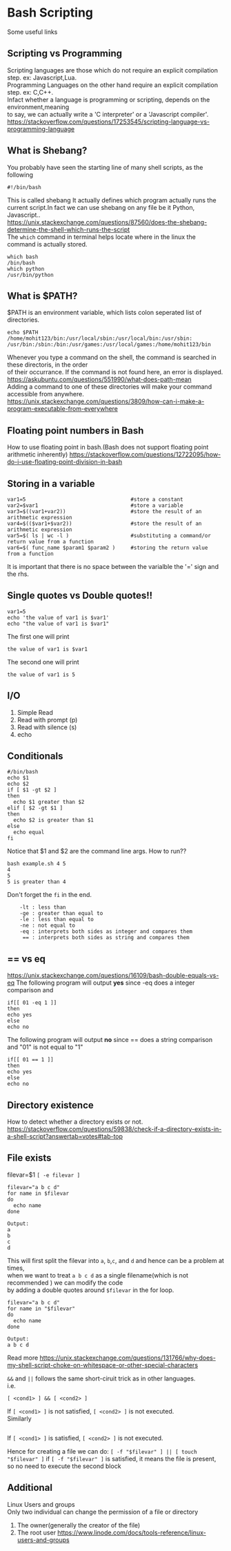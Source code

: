 # Bash Scripting
Some useful links <br>

## Scripting vs Programming<br>
Scripting languages are those which do not require an explicit compilation step.
ex: Javascript,Lua. <br>
Programming Languages on the other hand require an explicit compilation step.
ex: C,C++. <br> 
Infact whether a language is programming or scripting, depends on the environment,meaning<br> 
to say, we can actually write a 'C interpreter' or a 'Javascript compiler'.<br>
https://stackoverflow.com/questions/17253545/scripting-language-vs-programming-language

## What is Shebang?<br>
You probably have seen the starting line of many shell scripts, as the following<br> 
```
#!/bin/bash
```
This is called shebang
It actually defines which program actually runs the current script.In fact we can use shebang on any file
be it Python, Javascript.. <br>
https://unix.stackexchange.com/questions/87560/does-the-shebang-determine-the-shell-which-runs-the-script <br>
The ```which``` command in terminal helps locate where in the linux the command is actually stored.
```
which bash
/bin/bash
which python
/usr/bin/python
```

## What is $PATH? <br>
$PATH is an environment variable, which lists colon seperated list of directories. <br>
```
echo $PATH
/home/mohit123/bin:/usr/local/sbin:/usr/local/bin:/usr/sbin:
/usr/bin:/sbin:/bin:/usr/games:/usr/local/games:/home/mohit123/bin
```
Whenever you type a command on the shell, the command is searched in these directoris, in the order <br> of their occurrance.
If the command is not found here, an error is displayed.<br>
https://askubuntu.com/questions/551990/what-does-path-mean
<br>
Adding a command to one of these directories will make your command accessible from anywhere.<br>
https://unix.stackexchange.com/questions/3809/how-can-i-make-a-program-executable-from-everywhere

## Floating point numbers in Bash
How to use floating point in bash.(Bash does not support floating point arithmetic inherently)
https://stackoverflow.com/questions/12722095/how-do-i-use-floating-point-division-in-bash

## Storing in a variable
```
var1=5                                  #store a constant
var2=$var1                              #store a variable
var3=$((var1+var2))                     #store the result of an arithmetic expression   
var4=$(($var1+$var2))                   #store the result of an arithmetic expression
var5=$( ls | wc -l )                    #substituting a command/or return value from a function
var6=$( func_name $param1 $param2 )     #storing the return value  from a function
```
It is important that there is no space between the varialble the '=' sign and the rhs.<br>

## Single quotes vs Double quotes!!
```
var1=5
echo 'the value of var1 is $var1'
echo "the value of var1 is $var1"
```
The first one will print <br>
```
the value of var1 is $var1
```
The second one will print <br>
```
the value of var1 is 5
```

## I/O
1. Simple Read
2. Read with prompt (p)
3. Read with silence (s)
4. echo 

## Conditionals
```
#/bin/bash
echo $1
echo $2
if [ $1 -gt $2 ]
then
  echo $1 greater than $2
elif [ $2 -gt $1 ]
then
  echo $2 is greater than $1
else
  echo equal
fi  
```
Notice that $1 and $2 are the command line args.
How to run??
```
bash example.sh 4 5
4
5
5 is greater than 4
```
Don't forget the ```fi``` in the end. <br>
``` -gt : greater than
    -lt : less than
    -ge : greater than equal to
    -le : less than equal to
    -ne : not equal to
    -eq : interprets both sides as integer and compares them
     == : interprets both sides as string and compares them
```
## == vs eq
https://unix.stackexchange.com/questions/16109/bash-double-equals-vs-eq
The following program will output **yes** since -eq does a integer comparison and 
```
if[[ 01 -eq 1 ]] 
then
echo yes
else
echo no
```
The following program will output **no** since == does a string comparison and "01" is not equal to "1"
```
if[[ 01 == 1 ]] 
then
echo yes
else
echo no
```

## Directory existence
How to detect whether a directory exists or not. <br>
https://stackoverflow.com/questions/59838/check-if-a-directory-exists-in-a-shell-script?answertab=votes#tab-top

## File exists
filevar=$1
``` [ -e filevar ] ```
```
filevar="a b c d"
for name in $filevar
do
  echo name
done
```
```
Output: 
a
b
c
d
```
This will first split the filevar into ```a```, ```b```,```c```, and ```d``` and hence can be a problem at times,<br>
when we want to treat ```a b c d``` as a single filename(which is not recommended ) we can modify the code<br>
by adding a double quotes around ```$filevar``` in the for loop.<br>

```
filevar="a b c d"
for name in "$filevar"
do
  echo name
done
```
```
Output:
a b c d
```
Read more
https://unix.stackexchange.com/questions/131766/why-does-my-shell-script-choke-on-whitespace-or-other-special-characters
<br>

```&&``` and ```||``` follows the same short-ciruit trick as in other languages.<br>
i.e. 
```
[ <cond1> ] && [ <cond2> ] 
``` 
If ```[ <cond1> ]``` is not satisfied, ```[ <cond2> ]``` is not executed.<br>
Similarly <br>
```[ <cond1> ] || [ <cond2> ] 
``` 
If ```[ <cond1> ]``` is satisfied, ```[ <cond2> ]``` is not executed.<br>

Hence for creating a file we can do:
```[ -f "$filevar" ] || [ touch "$filevar" ]```
if ```[ -f "$filevar" ]``` is satisfied, it means the file is present, so no need to execute the
second block
 
## Additional 
Linux Users and groups <br>
Only two individual can change the permission of a file or directory <br>
1. The owner(generally the creator of the file)
2. The root user
https://www.linode.com/docs/tools-reference/linux-users-and-groups
